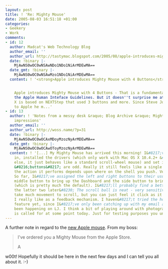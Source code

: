 ```yaml
---
layout: post
title: ! 'Re: Mighty Mouse'
date: 2005-08-03 16:51:18 +01:00
categories:
- Geekery
- Work
comments:
- id: 12
  author: Madcat's Web Technology Blog
  author_email: ''
  author_url: http://tastymac.blogspot.com/2005/08/apple-introduces-mighty-mouse-with-4.html
  date: !binary |-
    MjAwNS0wOC0wNSAwNDo1NDo1NiArMDEwMA==
  date_gmt: !binary |-
    MjAwNS0wOC0wNSAwMzo1NDo1NiArMDEwMA==
  content: ! '<strong>Apple introduces Mighty Mouse with 4 Buttons</strong>


    Apple introduces Mighty Mouse with 4 Buttons - That is a fundamental change in
    the Apple Human Inteface Guidelines. But it doesn''t surprise me at all: Mac OS
    X is based on NEXTStep that used 3 buttons and more. Since Steve Jobs returned
    to Apple he m...'
- id: 13
  author: ! 'Notes from a messy desk &raquo; Blog Archive &raquo; Mighty Mouse: First
    impressions'
  author_email: ''
  author_url: http://woss.name/?p=31
  date: !binary |-
    MjAwNS0wOC0wOCAxMDoyMzozNyArMDEwMA==
  date_gmt: !binary |-
    MjAwNS0wOC0wOCAwOToyMzozNyArMDEwMA==
  content: ! '[...] My Mighty Mouse has arrived this morning! I&#8217;ve plugged it
    in, installed the drivers (which only work with Mac OS X 10.4.2+ &#8212; for anything
    else, it just behaves like a standard scroll-wheel mouse) and set it up. The mouse
    &#8216;buttons&#8217; are odd. Really it still feels like a single button, but
    the action it performs depends upon where on the shell you push. Very bizarre.
    So far, I&#8217;ve assigned the left and right buttons to their usual role, the
    middle button to bring up the Dashboard and the side button to bring up Expos&eacute;
    (which is pretty much the default). I&#8217;ll probably find a better use for
    the latter two later&#8230; The scroll ball is neat - very sensitive, doesn&#8217;t
    take much movement to scroll, but you can just feel it click as it moves, which
    I really like as a feedback mechanism. I haven&#8217;t tried the horizontal scrolling
    feature yet, since I&#8217;ve only been catching up with my email and what&#8217;s
    been happening on LJ. I think a bit of playing around with photographs in Photoshop
    is called for at some point today. Just for testing purposes you understand. [...]'
---
```

A further note in regard to the <a href="http://woss.name/2005/08/02/mighty-mouse/">new Apple mouse</a>.  From my boss:

<blockquote>I've ordered you a Mighty Mouse from the Apple Store.

A</blockquote>

w00t!  Hopefully it should be here in the next few days and I can tell you all about it. :-)
